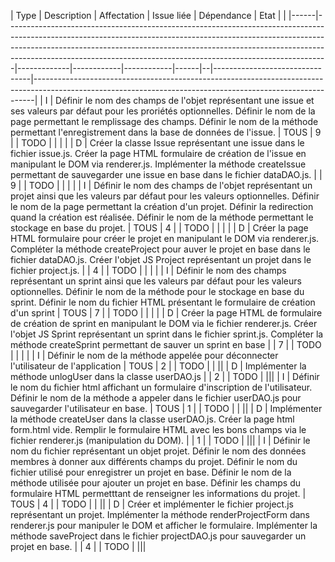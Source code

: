 | Type | Description                                                                                                                                                                                                                                                                                                              | Affectation | Issue liée | Dépendance | Etat |                                                                                                                                          | 
|------|--------------------------------------------------------------------------------------------------------------------------------------------------------------------------------------------------------------------------------------------------------------------------------------------------------------------------|-------------|------------|------------|------|--|--------------------------------|------------------------------------------------------------------------------------------------------------------------------------------------------------| 
| I    | Définir le nom des champs de l'objet représentant une issue et ses valeurs par défaut pour les proriétés optionnelles. Définir le nom de la page permettant le remplissage des champs. Définir le nom de la méthode permettant l'enregistrement dans la base de données de l'issue.                                      | TOUS        | 9          |            | TODO |  |                                |                                                                                                                                                            | 
| D    | Créer la classe Issue représentant une issue dans le fichier issue.js. Créer la page HTML formulaire de création de l'issue en manipulant le DOM via renderer.js. Implémenter la méthode createIssue permettant de sauvegarder une issue en base dans le fichier dataDAO.js.                                             |             | 9          |          | TODO |  |                                |                                                                                                                                                            | 
| I    | Définir le nom des champs de l'objet représentant un projet ainsi que les valeurs par défaut pour les valeurs optionnelles. Définir le nom de la page permettant la création d'un projet. Définir la redirection quand la création est réalisée. Définir le nom de la méthode permettant le stockage en base du projet.  | TOUS        | 4          |            | TODO |  |                                |                                                                                                                                                            | 
| D    | Créer la page HTML formulaire pour créer le projet en manipulant le DOM via renderer.js. Compléter la méthode createProject pour auver le projet en base dans le fichier dataDAO.js. Créer l'objet JS Project représentant un projet dans le fichier project.js.                                                         |             | 4          |          | TODO |  |                                |                                                                                                                                                            | 
| I    | Définir le nom des champs représentant un sprint ainsi que les valeurs par défaut pour les valeurs optionnelles. Définir le nom de la méthode pour le stockage en base du sprint. Définir le nom du fichier HTML présentant le formulaire de création d'un sprint                                                        | TOUS        | 7          |            | TODO |  |                                |                                                                                                                                                            | 
| D    | Créer la page HTML de formulaire de création de sprint en manipulant le DOM via le fichier renderer.js. Créer l'objet JS Sprint représentant un sprint dans le fichier sprint.js. Compléter la méthode createSprint permettant de sauver un sprint en base                                                               |             | 7          |          | TODO |  |                                |                                                                                                                                                            | 
| I    | Définir le nom de la méthode appelée pour déconnecter l'utilisateur de l'application                                                               | TOUS             | 2          |          | TODO |  |                                ||
| D    | Implémenter la méthode unlogUser dans la classe userDAO.js                                                               |             | 2          |          | TODO |  |||
| I    | Définir le nom du fichier html affichant un formulaire d'inscription de l'utilisateur. Définir le nom de la méthode a appeler dans le fichier userDAO.js pour sauvegarder l'utilisateur en base.                                                              | TOUS             | 1          |          | TODO |  |                                ||
| D    | Implémenter la méthode createUser dans la classe userDAO.js. Créer la page html form.html vide. Remplir le formulaire HTML avec les bons champs via le fichier renderer.js (manipulation du DOM).                                                               |             | 1          |          | TODO |  ||| 
| I    | Définir le nom du fichier représentant un objet projet. Définir le nom des données membres à donner aux différents champs du projet. Définir le nom du fichier utilisé pour enregistrer un projet en base. Définir le nom de la méthode utilisée pour ajouter un projet en base. Définir les champs du formulaire HTML permetttant de renseigner les informations du projet.                                                             | TOUS             | 4          |          | TODO |  |                                ||
| D    | Créer et implémenter le fichier project.js représentant un projet. Implémenter la méthode renderProjectForm dans renderer.js pour manipuler le DOM et afficher le formulaire. Implémenter la méthode saveProject dans le fichier projectDAO.js pour sauvegarder un projet en base.                                                             |             | 4          |          | TODO |  ||| 